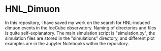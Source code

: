 # HNL_Dimuon
In this repository, I have saved my work on the search for HNL-induced dimuon events in the IceCube observatory. Naming of directories and files is quite self-explanatory. The main simulation script is "simulation.py", the simulation files are stored in the "simulations" directory, and different plot examples are in the Jupyter Notebooks within the repository.
